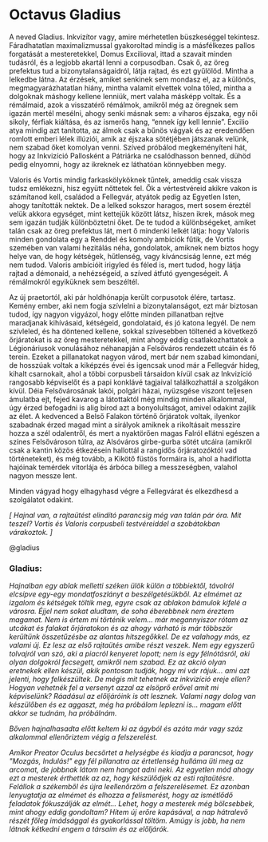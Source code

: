 # Octavus Gladius

A neved Gladius. Inkvizítor vagy, amire mérhetetlen büszkeséggel tekintesz. Fáradhatatlan maximalizmussal gyakoroltad mindig is a másfélkezes pallos forgatását a mesteretekkel, Domus Excilioval, ittad a szavait minden tudásról, és a legjobb akartál lenni a corpusodban. Csak ő, az öreg prefektus tud a bizonytalanságaidról, látja rajtad, és ezt gyűlölöd. Mintha a lelkedbe látna. Az érzések, amiket senkinek sem mondasz el, az a különös, megmagyarázhatatlan hiány, mintha valamit elvettek volna tőled, mintha a dolgoknak máshogy kellene lenniük, mert valaha másképp voltak. És a rémálmaid, azok a visszatérő rémálmok, amikről még az öregnek sem igazán mertél mesélni, ahogy senki másnak sem: a viharos éjszaka, egy női sikoly, férfiak kiáltása, és az ismerős hang, “ennek így kell lennie”. Excilio atya mindig azt tanította, az álmok csak a bűnös vágyak és az eredendően romlott emberi lélek illúziói, amik az éjszaka sötétjében játszanak velünk, nem szabad őket komolyan venni. Szíved próbálod megkeményíteni hát, hogy az Inkvizíció Pallosként a Pátriárka ne csalódhasson benned, dühöd pedig elnyomni, hogy az ikreknek ez láthatóan könnyebben megy.

Valoris és Vortis mindig farkaskölyköknek tűntek, ameddig csak vissza tudsz emlékezni, hisz együtt nőttetek fel. Ők a vértestvéreid akikre vakon is számítanod kell, családod a Fellegvár, atyátok pedig az Egyetlen Isten, ahogy tanították nektek. De a lelked sokszor haragos, mert sosem éreztél velük akkora egységet, mint kettejük között látsz, hiszen ikrek, mások meg sem igazán tudják különböztetni őket. De te tudod a különbségeket, amiket talán csak az öreg prefektus lát, mert ő mindenki lelkét látja: hogy Valoris minden gondolata egy a Renddel és komoly ambíciók fűtik, de Vortis szemében van valami hezitálás néha, gondolatok, amiknek nem biztos hogy helye van, de hogy kétségek, hűtlenség, vagy kíváncsiság lenne, ezt még nem tudod. Valoris ambícióit irigyled és féled is, mert tudod, hogy látja rajtad a démonaid, a nehézségeid, a szíved átfutó gyengeségeit. A rémálmokról egyiküknek sem beszéltél.

Az új praetortól, aki pár holdhónapja került corpusotok élére, tartasz. Kemény ember, aki nem fogja szívlelni a bizonytalanságot, ezt már biztosan tudod, így nagyon vigyázol, hogy előtte minden pillanatban rejtve maradjanak kihívásaid, kétségeid, gondolataid, és jó katona legyél. De nem szívleled, és ha döntened kellene, sokkal szívesebben töltenéd a következő őrjáratokat is az öreg mesteretekkel, mint ahogy eddig csatlakozhattatok a Légionáriusok vonulásához néhanapján a Felsőváros rendezett utcáin és fő terein. Ezeket a pillanatokat nagyon várod, mert bár nem szabad kimondani, de hosszúak voltak a kiképzés évei és igencsak unod már a Fellegvár hideg, kihalt csarnokait, ahol a többi corpusbeli társaidon kívül csak az Inkvizíció rangosabb képviselőt és a papi konklávé tagjaival találkozhattál a szolgákon kívül. Déia Felsővárosának lakói, polgári házai, nyüzsgése viszont teljesen ámulatba ejt, fejed kavarog a látottaktól még mindig minden alkalommal, úgy érzed befogadni is alig bírod azt a bonyolultságot, amivel odakint zajlik az élet. A kedvenced a Belső Falakon történő őrjáratok voltak, ilyenkor szabadnak érzed magad mint a sirályok amiknek a rikoltásait messzire hozza a szél odalentről, és mert a nyaktörően magas Falról ellátni egészen a színes Felsővároson túlra, az Alsóváros girbe-gurba sötét utcáira (amikről csak a kantin közös étkezésein hallottál a rangidős őrjáratozóktól vad történeteket), és még tovább, a Kikötő füstös formáira is, ahol a hadiflotta hajóinak temérdek vitorlája és árbóca billeg a messzeségben, valahol nagyon messze lent.

Minden vágyad hogy elhagyhasd végre a Fellegvárat és elkezdhesd a szolgálatot odakint.

_[ Hajnal van, a rajtaütést elindító parancsig még van talán pár óra. Mit teszel? Vortis és Valoris corpusbeli testvéreiddel a szobátokban várakoztok. ]_

@gladius

### Gladius:

_Hajnalban egy ablak melletti széken ülök külön a többiektől, távolról elcsípve egy-egy mondatfoszlányt a beszélgetésükből. Az elmémet az izgalom és kétségek töltik meg, egyre csak az ablakon bámulok kifelé a városra. Éjjel nem sokat aludtam, de soha éberebbnek nem éreztem magamat. Nem is értem mi történik velem... már megannyiszor rótam az utcákat és falakat őrjáratokon és az ahogy várható is már többször kerültünk összetűzésbe az alantas hitszegőkkel. De ez valahogy más, ez valami új. Ez lesz az első rajtaütés amibe részt veszek. Nem egy egyszerű tolvajról van szó, aki a piacról kenyeret lopott; nem is egy félnótásról, aki olyan dolgokról fecsegett, amikről nem szabad. Ez az akció olyan eretnekek ellen készül, akik pontosan tudják, hogy mi vár rájuk... ami azt jelenti, hogy felkészültek. De mégis mit tehetnek az inkvizíció ereje ellen? Hogyan vehetnék fel a versenyt azzal az elsöprő erővel amit mi képviselünk? Ráadásul az előljáróink is ott lesznek. Valami nagy dolog van készülőben és ez aggaszt, még ha próbálom leplezni is... magam előtt akkor se tudnám, ha próbálnám._

_Bőven hajnalhasadta előtt keltem ki az ágyból és azóta már vagy száz alkalommal ellenőriztem végig a felszerelést._

_Amikor Preator Oculus becsörtet a helységbe és kiadja a parancsot, hogy "Mozgás, Indulás!" egy fél pillanatra az értetlenség hulláma üti meg az arcomat, de jobbnak látom nem hangot adni neki. Az egyetlen mód ahogy ezt a mesterek érthették az az, hogy készülődjek az esti rajtaütésre. Felállok a székemből és újra leellenőrzöm a felszerelésemet. Ez azonban lenyugtatja az elmémet és elhozza a felismerést, hogy az ismétlődő feladatok fókuszálják az elmét... Lehet, hogy a mesterek még bölcsebbek, mint ahogy eddig gondoltam? Hitem új erőre kapásával, a nap hátralevő részét főleg imádsággal és gyakorlással töltöm. Amúgy is jobb, ha nem látnak kétkedni engem a társaim és az előljárók._
